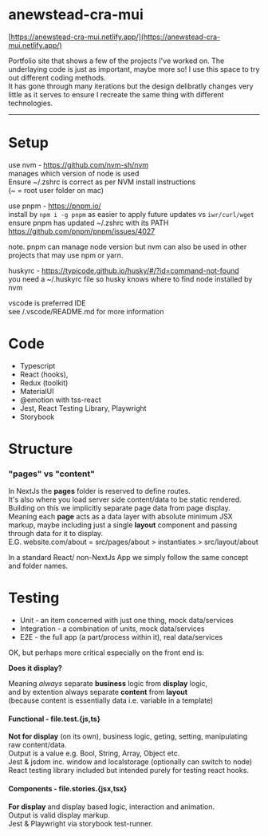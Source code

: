 # anewstead-cra-mui

[https://anewstead-cra-mui.netlify.app/](https://anewstead-cra-mui.netlify.app/)

Portfolio site that shows a few of the projects I've worked on.
The underlaying code is just as important, maybe more so!
I use this space to try out different coding methods.  
It has gone through many iterations but the design delibratly changes very little as it serves to ensure I recreate the same thing with different technologies.  


-----  
# Setup
use nvm - https://github.com/nvm-sh/nvm  
manages which version of node is used  
Ensure ~/.zshrc is correct as per NVM install instructions  
(~ = root user folder on mac)  

use pnpm - https://pnpm.io/  
install by `npm i -g pnpm` as easier to apply future updates vs `iwr/curl/wget`  
ensure pnpm has updated ~/.zshrc with its PATH  
https://github.com/pnpm/pnpm/issues/4027

note. pnpm can manage node version but nvm can also be used in other projects that may use npm or yarn.

huskyrc - https://typicode.github.io/husky/#/?id=command-not-found  
you need a ~/.huskyrc file so husky knows where to find node installed by nvm

vscode is preferred IDE  
see /.vscode/README.md for more information

# Code
- Typescript
- React (hooks),
- Redux (toolkit)
- MaterialUI
- @emotion with tss-react
- Jest, React Testing Library, Playwright
- Storybook

# Structure
### "pages" vs "content"
In NextJs the **pages** folder is reserved to define routes.  
It's also where you load server side content/data to be static rendered.  
Building on this we implicitly separate page data from page display.  
Meaning each **page** acts as a data layer with absolute minimum JSX markup, maybe including just a single **layout** component and passing through data for it to display.  
E.G. website.com/about = src/pages/about > instantiates > src/layout/about  

In a standard React/ non-NextJs App we simply follow the same concept and folder names.

# Testing

- Unit - an item concerned with just one thing, mock data/services
- Integration - a combination of units, mock data/services
- E2E - the full app (a part/process within it), real data/services

OK, but perhaps more critical especially on the front end is:  

**Does it display?**  

Meaning *always* separate **business** logic from **display** logic,  
and by extention always separate **content** from **layout**  
(because content is essentially data i.e. variable in a template)

#### Functional - file.test.{js,ts} 
**Not for display** (on its own), business logic, geting, setting, manipulating raw content/data.  
Output is a value e.g. Bool, String, Array, Object etc.  
Jest & jsdom inc. window and localstorage (optionally can switch to node)  
React testing library included but intended purely for testing react hooks.  

#### Components - file.stories.{jsx,tsx}  
**For display** and display based logic, interaction and animation.  
Output is valid display markup.  
Jest & Playwright via storybook test-runner.

